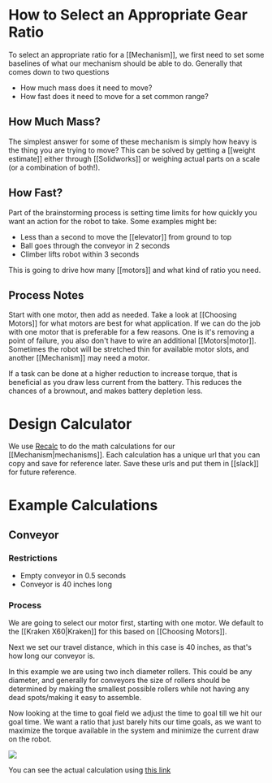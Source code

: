 # How to Select an Appropriate Gear Ratio

To select an appropriate ratio for a [[Mechanism]], we first need to set some baselines of what our mechanism should be able to do. Generally that comes down to two questions

- How much mass does it need to move?
- How fast does it need to move for a set common range?

## How Much Mass?

The simplest answer for some of these mechanism is simply how heavy is the thing you are trying to move? This can be solved by getting a [[weight estimate]] either through [[Solidworks]] or weighing actual parts on a scale (or a combination of both!).

## How Fast?

Part of the brainstorming process is setting time limits for how quickly you want an action for the robot to take. Some examples might be:

- Less than a second to move the [[elevator]] from ground to top
- Ball goes through the conveyor in 2 seconds
- Climber lifts robot within 3 seconds

This is going to drive how many [[motors]] and what kind of ratio you need.

## Process Notes

Start with one motor, then add as needed. Take a look at [[Choosing Motors]] for what motors are best for what application. If we can do the job with one motor that is preferable for a few reasons. One is it's removing a point of failure, you also don't have to wire an additional [[Motors|motor]]. Sometimes the robot will be stretched thin for available motor slots, and another [[Mechanism]] may need a motor.

If a task can be done at a higher reduction to increase torque, that is beneficial as you draw less current from the battery. This reduces the chances of a brownout, and makes battery depletion less.
# Design Calculator

We use [Recalc](https://www.reca.lc/) to do the math calculations for our [[Mechanism|mechanisms]]. Each calculation has a unique url that you can copy and save for reference later. Save these urls and put them in [[slack]] for future reference.

# Example Calculations

## Conveyor

### Restrictions
- Empty conveyor in 0.5 seconds
- Conveyor is 40 inches long

### Process

We are going to select our motor first, starting with one motor. We default to the [[Kraken X60|Kraken]] for this based on [[Choosing Motors]].

Next we set our travel distance, which in this case is 40 inches, as that's how long our conveyor is.

In this example we are using two inch diameter rollers. This could be any diameter, and generally for conveyors the size of rollers should be determined by making the smallest possible rollers while not having any dead spots/making it easy to assemble.

Now looking at the time to goal field we adjust the time to goal till we hit our goal time. We want a ratio that just barely hits our time goals, as we want to maximize the torque available in the system and minimize the current draw on the robot.

![](https://i.imgur.com/W3f79fG.png)

You can see the actual calculation using [this link](https://www.reca.lc/intake?drivetrainSpeed=%7B%22s%22%3A14%2C%22u%22%3A%22ft%2Fs%22%7D&motor=%7B%22quantity%22%3A1%2C%22name%22%3A%22Kraken%20X60%2A%22%7D&ratio=%7B%22magnitude%22%3A7%2C%22ratioType%22%3A%22Reduction%22%7D&rollerDiameter=%7B%22s%22%3A2%2C%22u%22%3A%22in%22%7D&targetTimeToGoal=%7B%22s%22%3A0.25%2C%22u%22%3A%22s%22%7D&travelDistance=%7B%22s%22%3A40%2C%22u%22%3A%22in%22%7D)